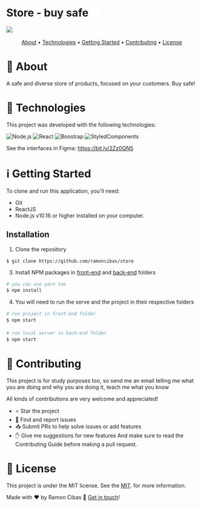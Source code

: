 <h1>
  Store - buy safe
  <img src="/src/assets/img/logo.png" width="25" height="30" />
</h1>

<div display="flex" max-width="400px">
  <img src="https://user-images.githubusercontent.com/63371945/138947054-b486d5e7-bcaa-4f2b-889e-5d43d273a7c5.gif"/>
</div>


<p align="center">
 <a href="#about">About</a> • 
 <a href="#technologies">Technologies</a> • 
 <a href="#how-to-use">Getting Started</a> • 
 <a href="#contributing">Contributing</a> •
 <a href="#license">License</a>
</p>

# <a name="about"></a>📖 About
A safe and diverse store of products, focused on your customers. Buy safe!

# <a name="technologies"></a>🚀 Technologies
This project was developed with the following technologies:

![Node.js](https://img.shields.io/badge/Node.Js-6AA35E?style=for-the-badge&logo=node.js&logoColor=white)
![React](https://img.shields.io/badge/React.Js-4586F7?style=for-the-badge&logo=react&logoColor=white)
![Boostrap](https://img.shields.io/badge/Bootstrap-613F8E?style=for-the-badge&logo=bootstrap&logoColor=white)
![StyledComponents](https://img.shields.io/badge/StyledComponents-D37EBB?style=for-the-badge&logo=styledcomponents&logoColor=white)

See the interfaces in Figma: https://bit.ly/2Zz0QN5

# <a name="how-to-use"></a>ℹ️ Getting Started
To clone and run this application, you'll need:
* Git
* ReactJS
* Node.js v10.16 or higher installed on your computer.
## Installation

1. Clone the repository
```
$ git clone https://github.com/ramoncibas/store
```
3. Install NPM packages in [front-end](https://github.com/ramoncibas/store/tree/master/src) and [back-end](https://github.com/ramoncibas/store/tree/master/backend) folders
```bash
# you can use yarn too
$ npm install
```
4. You will need to run the serve and the project in their respective folders
```bash
# run project in front-end folder
$ npm start 

# run local server in back-end folder
$ npm start
```

# <a name="contributing"></a>🤝 Contributing 
This project is for study purposes too, so send me an email telling me what you are doing and why you are doing it, teach me what you know

All kinds of contributions are very welcome and appreciated!

* ⭐️ Star the project
* 🐛 Find and report issues
* 📥 Submit PRs to help solve issues or add features
* ✋ Give me suggestions for new features
And make sure to read the Contributing Guide before making a pull request.

# <a name="license"></a>📝 License
This project is under the MIT license. See the [MIT](./LICENSE). for more information.

Made with ♥ by Ramon Cibas 👋 [Get in touch](https://www.linkedin.com/in/ramoncibas/)!
